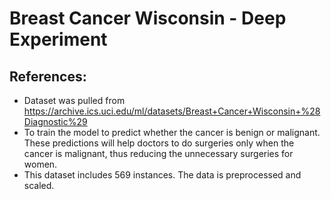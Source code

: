 # Breast Cancer Wisconsin - Deep Experiment 
## References:
- Dataset was pulled from https://archive.ics.uci.edu/ml/datasets/Breast+Cancer+Wisconsin+%28Diagnostic%29
- To train the model to predict whether the cancer is benign or malignant. 
These predictions will help doctors to do surgeries only when the cancer is malignant, thus reducing the unnecessary surgeries for women.
- This dataset includes 569 instances. The data is preprocessed and scaled.

